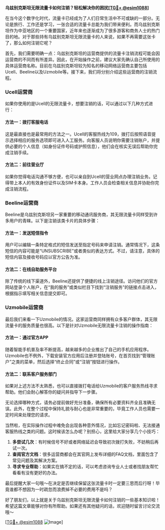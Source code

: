 **乌兹别克斯坦无限流量卡如何注销？轻松解决你的困扰[[TG💪+ @esim1088](https://t.me/s/esim1088)]**

在当今这个数字化时代，流量卡已经成为了人们日常生活中不可或缺的一部分。无论是旅行、工作还是学习，一张合适的流量卡总能为我们带来便利。而乌兹别克斯坦作为中亚地区的一个重要国家，近年来也逐渐成为了很多游客和商务人士的热门目的地。对于那些持有乌兹别克斯坦无限流量卡的人来说，如果不再需要这张卡了，那么如何注销它呢？

首先，我们需要明确一点：乌兹别克斯坦的运营商提供的流量卡注销流程可能会因运营商的不同而有所差异。因此，在开始操作之前，建议大家先确认自己所使用的具体运营商名称。目前在乌兹别克斯坦较为知名的移动网络运营商主要包括Ucell、Beeline以及Uzmobile等。接下来，我们将分别介绍这些运营商的注销流程。

### Ucell运营商

如果你使用的是Ucell的无限流量卡，想要注销的话，可以通过以下几种方式进行：

#### 方法一：拨打客服电话
这是最直接也是最常用的方法之一。Ucell的客服热线为109，拨打后按照语音提示选择相应的服务选项即可进入人工服务。向客服人员说明你需要注销账户，并提供必要的个人信息（如身份证件号码或护照信息），他们会在核实无误后帮助你完成注销手续。

#### 方法二：前往营业厅
如果你觉得电话沟通不够方便，也可以亲自到Ucell的营业网点办理注销业务。记得带上本人的有效身份证件以及SIM卡本身。工作人员会检查相关信息并协助你完成注销流程。

### Beeline运营商

Beeline是乌兹别克斯坦另一家重要的移动通讯服务商，其无限流量卡同样受到许多用户的青睐。以下是注销该类卡片的具体步骤：

#### 方法一：发送短信指令
用户可以编辑一条特定格式的短信发送至指定号码来申请注销。通常情况下，这条短信的内容可能是“UNSUBSCRIBE”或者类似的表达方式。不过，请注意，具体的短信内容及接收号码应以官方公告为准。

#### 方法二：在线自助服务平台
除了传统的线下渠道外，Beeline还提供了便捷的线上注销途径。访问他们的官方网站登录个人账户，在“我的服务”或类似栏目下找到“注销服务”的链接点击进入，根据指示填写相关信息提交即可。

### Uzmobile运营商

最后我们来看一下Uzmobile的情况。这家运营商同样拥有众多客户群体，其无限流量卡的服务质量也很高。以下是针对Uzmobile无限流量卡注销的操作指南：

#### 方法一：通过官方APP
随着智能手机普及率不断提高，越来越多的企业推出了自己的手机应用程序。Uzmobile也不例外，下载安装官方应用后注册并登陆账号，在首页找到“管理账户”之类的菜单，然后选择“终止合同”或“注销”按钮进行操作。

#### 方法二：联系客户服务部门
如果对上述方法不太熟悉，也可以直接拨打电话给Uzmobile的客户服务热线寻求帮助。他们会耐心解答你的疑问并指导下一步骤。

无论选择哪种方式，请务必提前做好充分准备，确保所有必要资料齐全且准确无误。此外，在整个过程中保持礼貌与耐心也是非常重要的，毕竟工作人员也需要一定时间来处理您的请求。

当然啦，在实际操作过程中难免会出现各种意外情况，比如忘记密码啦、无法接通客服热线之类的问题。这时候该怎么办呢？别担心，这里给大家分享几个小技巧：

1. **多尝试几次**：有时候信号不好或者网络延迟会导致初次拨打失败，不妨稍后再试一次。
2. **查阅官方文档**：很多运营商都会在其官网上发布详细的FAQ文档，里面包含了常见问题及其解决方案。
3. **寻求专业帮助**：如果实在搞不定的话，可以考虑咨询专业人士或者找朋友帮忙看看有没有更好的办法。

最后提醒大家一句哦～在决定是否继续保留这张流量卡时一定要三思而后行呀！毕竟谁都不想因为一时疏忽而浪费掉不必要的费用不是吗？

好了朋友们，以上就是关于乌兹别克斯坦无限流量卡如何注销的一些基本知识啦！希望这篇文章能够对你有所帮助。如果还有其他疑问的话，欢迎随时留言讨论交流哦～

[[TG💪+ @esim1088](https://t.me/s/esim1088) ![Image](https://i.postimg.cc/4NQfJmqS/Snipaste-2025-05-13-00-14-12.png)]